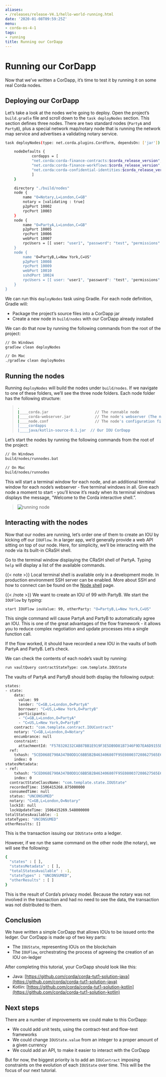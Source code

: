 ```yaml
---
aliases:
- /releases/release-V4.1/hello-world-running.html
date: '2020-01-08T09:59:25Z'
menu:
- corda-os-4-1
tags:
- running
title: Running our CorDapp
---
```





# Running our CorDapp

Now that we’ve written a CorDapp, it’s time to test it by running it on some real Corda nodes.


## Deploying our CorDapp

Let’s take a look at the nodes we’re going to deploy. Open the project’s `build.gradle` file and scroll down to the
`task deployNodes` section. This section defines three nodes. There are two standard nodes (`PartyA` and
`PartyB`), plus a special network map/notary node that is running the network map service and advertises a validating notary
service.

```bash
task deployNodes(type: net.corda.plugins.Cordform, dependsOn: ['jar']) {

    nodeDefaults {
            cordapps = [
            "net.corda:corda-finance-contracts:$corda_release_version",
            "net.corda:corda-finance-workflows:$corda_release_version",
            "net.corda:corda-confidential-identities:$corda_release_version"
            ]
    }

    directory "./build/nodes"
    node {
        name "O=Notary,L=London,C=GB"
        notary = [validating : true]
        p2pPort 10002
        rpcPort 10003
    }
    node {
        name "O=PartyA,L=London,C=GB"
        p2pPort 10005
        rpcPort 10006
        webPort 10007
        rpcUsers = [[ user: "user1", "password": "test", "permissions": ["ALL]]]
    }
    node {
        name "O=PartyB,L=New York,C=US"
        p2pPort 10008
        rpcPort 10009
        webPort 10010
        sshdPort 10024
        rpcUsers = [[ user: "user1", "password": "test", "permissions": ["ALL"]]]
    }
}
```

We can run this `deployNodes` task using Gradle. For each node definition, Gradle will:


* Package the project’s source files into a CorDapp jar
* Create a new node in `build/nodes` with our CorDapp already installed

We can do that now by running the following commands from the root of the project:

```bash
// On Windows
gradlew clean deployNodes

// On Mac
./gradlew clean deployNodes
```


## Running the nodes

Running `deployNodes` will build the nodes under `build/nodes`. If we navigate to one of these folders, we’ll see
the three node folders. Each node folder has the following structure:

> 
> ```bash
> .
> |____corda.jar                     // The runnable node
> |____corda-webserver.jar           // The node's webserver (The notary doesn't need a web server)
> |____node.conf                     // The node's configuration file
> |____cordapps
> |____java/kotlin-source-0.1.jar  // Our IOU CorDapp
> ```
> 

Let’s start the nodes by running the following commands from the root of the project:

```bash
// On Windows
build/nodes/runnodes.bat

// On Mac
build/nodes/runnodes
```

This will start a terminal window for each node, and an additional terminal window for each node’s webserver - five
terminal windows in all. Give each node a moment to start - you’ll know it’s ready when its terminal windows displays
the message, “Welcome to the Corda interactive shell.”.

> 
> ![running node](resources/running_node.png "running node")


## Interacting with the nodes

Now that our nodes are running, let’s order one of them to create an IOU by kicking off our `IOUFlow`. In a larger
app, we’d generally provide a web API sitting on top of our node. Here, for simplicity, we’ll be interacting with the
node via its built-in CRaSH shell.

Go to the terminal window displaying the CRaSH shell of PartyA. Typing `help` will display a list of the available
commands.

{{< note >}}
Local terminal shell is available only in a development mode. In production environment SSH server can be enabled.
More about SSH and how to connect can be found on the [Node shell](shell.md) page.

{{< /note >}}
We want to create an IOU of 99 with PartyB. We start the `IOUFlow` by typing:

```bash
start IOUFlow iouValue: 99, otherParty: "O=PartyB,L=New York,C=US"
```

This single command will cause PartyA and PartyB to automatically agree an IOU. This is one of the great advantages of
the flow framework - it allows you to reduce complex negotiation and update processes into a single function call.

If the flow worked, it should have recorded a new IOU in the vaults of both PartyA and PartyB. Let’s check.

We can check the contents of each node’s vault by running:

```bash
run vaultQuery contractStateType: com.template.IOUState
```

The vaults of PartyA and PartyB should both display the following output:

```bash
states:
- state:
    data:
      value: 99
      lender: "C=GB,L=London,O=PartyA"
      borrower: "C=US,L=New York,O=PartyB"
      participants:
      - "C=GB,L=London,O=PartyA"
      - "C=US,L=New York,O=PartyB"
    contract: "com.template.contract.IOUContract"
    notary: "C=GB,L=London,O=Notary"
    encumbrance: null
    constraint:
      attachmentId: "F578320232CAB87BB1E919F3E5DB9D81B7346F9D7EA6D9155DC0F7BA8E472552"
  ref:
    txhash: "5CED068E790A347B0DD1C6BB5B2B463406807F95E080037208627565E6A2103B"
    index: 0
statesMetadata:
- ref:
    txhash: "5CED068E790A347B0DD1C6BB5B2B463406807F95E080037208627565E6A2103B"
    index: 0
  contractStateClassName: "com.template.state.IOUState"
  recordedTime: 1506415268.875000000
  consumedTime: null
  status: "UNCONSUMED"
  notary: "C=GB,L=London,O=Notary"
  lockId: null
  lockUpdateTime: 1506415269.548000000
totalStatesAvailable: -1
stateTypes: "UNCONSUMED"
otherResults: []
```

This is the transaction issuing our `IOUState` onto a ledger.

However, if we run the same command on the other node (the notary), we will see the following:

```bash
{
  "states" : [ ],
  "statesMetadata" : [ ],
  "totalStatesAvailable" : -1,
  "stateTypes" : "UNCONSUMED",
  "otherResults" : [ ]
}
```

This is the result of Corda’s privacy model. Because the notary was not involved in the transaction and had no need to see the data, the
transaction was not distributed to them.


## Conclusion

We have written a simple CorDapp that allows IOUs to be issued onto the ledger. Our CorDapp is made up of two key
parts:


* The `IOUState`, representing IOUs on the blockchain
* The `IOUFlow`, orchestrating the process of agreeing the creation of an IOU on-ledger

After completing this tutorial, your CorDapp should look like this:


* Java: [https://github.com/corda/corda-tut1-solution-java](https://github.com/corda/corda-tut1-solution-java)
* Kotlin: [https://github.com/corda/corda-tut1-solution-kotlin](https://github.com/corda/corda-tut1-solution-kotlin)


## Next steps

There are a number of improvements we could make to this CorDapp:


* We could add unit tests, using the contract-test and flow-test frameworks
* We could change `IOUState.value` from an integer to a proper amount of a given currency
* We could add an API, to make it easier to interact with the CorDapp

But for now, the biggest priority is to add an `IOUContract` imposing constraints on the evolution of each
`IOUState` over time. This will be the focus of our next tutorial.

